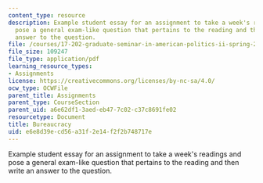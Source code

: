 ```yaml
---
content_type: resource
description: Example student essay for an assignment to take a week's readings and
  pose a general exam-like question that pertains to the reading and then write an
  answer to the question.
file: /courses/17-202-graduate-seminar-in-american-politics-ii-spring-2010/e6e8d39ecd56a31f2e14f2f2b748717e_MIT17_202S10_Bureacracy_es.pdf
file_size: 109247
file_type: application/pdf
learning_resource_types:
- Assignments
license: https://creativecommons.org/licenses/by-nc-sa/4.0/
ocw_type: OCWFile
parent_title: Assignments
parent_type: CourseSection
parent_uid: a6e62df1-3aed-eb47-7c02-c37c8691fe02
resourcetype: Document
title: Bureaucracy
uid: e6e8d39e-cd56-a31f-2e14-f2f2b748717e
---
```

Example student essay for an assignment to take a week's readings and pose a general exam-like question that pertains to the reading and then write an answer to the question.